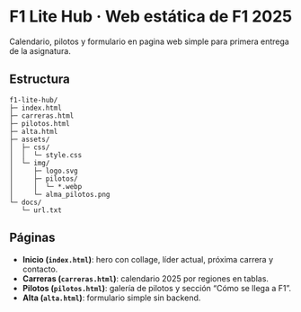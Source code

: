 # F1 Lite Hub · Web estática de F1 2025
Calendario, pilotos y formulario en pagina web simple para primera entrega de la asignatura.

## Estructura
```
f1-lite-hub/
├─ index.html
├─ carreras.html
├─ pilotos.html
├─ alta.html
├─ assets/
│  ├─ css/
│  │  └─ style.css
│  └─ img/
│     ├─ logo.svg
│     ├─ pilotos/
│     │  └─ *.webp
│     └─ alma_pilotos.png
└─ docs/
   └─ url.txt
```

## Páginas
- **Inicio (`index.html`)**: hero con collage, líder actual, próxima carrera y contacto.
- **Carreras (`carreras.html`)**: calendario 2025 por regiones en tablas.
- **Pilotos (`pilotos.html`)**: galería de pilotos y sección “Cómo se llega a F1”.
- **Alta (`alta.html`)**: formulario simple sin backend.
